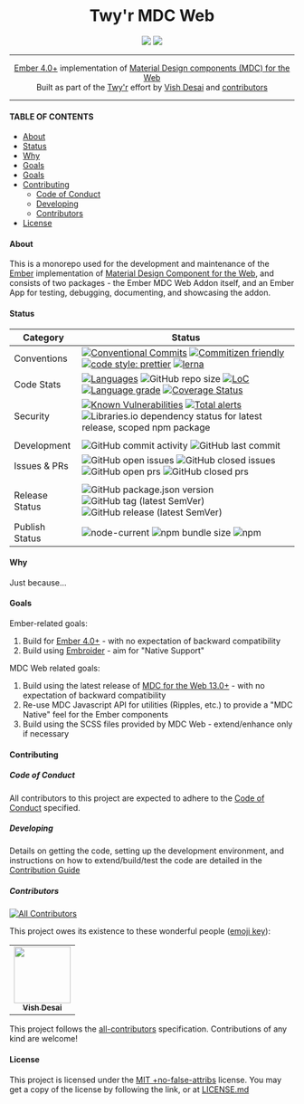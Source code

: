 <h1 align="center">
    Twy'r MDC Web
</h1>
<div align="center">
    <a href="https://spdx.org/licenses/MITNFA.html"><img src="https://img.shields.io/badge/License-MIT%20%2Bno--false--attribs-blue" /></a>
    <a href="https://github.com/twyr/twyr-mdc-web/blob/main/CODE_OF_CONDUCT.md"><img src="https://img.shields.io/badge/Contributor%20Covenant-v2.0%20adopted-ff69b4.svg" /></a>
</div>
<hr />

<div align="center">
    <a href="https://emberjs.com">Ember 4.0+</a> implementation of <a href="https://material.io/components?platform=web">Material Design components (MDC) for the Web</a>
</div>
<div align="center">
    Built as part of the <a href="https://github.com/twyr">Twy&apos;r</a> effort by <a href="https://github.com/shadyvd">Vish Desai</a> and <a href="https://github.com/twyr/twyr-mdc-web/graphs/contributors">contributors</a>
</div>
<hr />

#### TABLE OF CONTENTS

-   [About](#about)
-   [Status](#status)
-   [Why](#why)
-   [Goals](#goals)
-   [Goals](#goals)
-   [Contributing](#contributing)
    -   [Code of Conduct](#code-of-conduct)
    -   [Developing](#developing)
    -   [Contributors](#contributors)
-   [License](#license)

#### About

This is a monorepo used for the development and maintenance of the [Ember](https://emberjs.com) implementation of [Material Design Component for the Web](https://material.io/components?platform=web), and consists of
two packages - the Ember MDC Web Addon itself, and an Ember App for testing, debugging, documenting, and showcasing the addon.

#### Status

| Category       | Status                                                                                                                                                                                                                                                                                                                                                                                                                                                                                                                                                                                                         |
| -------------- | -------------------------------------------------------------------------------------------------------------------------------------------------------------------------------------------------------------------------------------------------------------------------------------------------------------------------------------------------------------------------------------------------------------------------------------------------------------------------------------------------------------------------------------------------------------------------------------------------------------- |
| Conventions    | [![Conventional Commits](https://img.shields.io/badge/Conventional%20Commits-1.0.0-brightgreen.svg)](https://conventionalcommits.org) [![Commitizen friendly](https://img.shields.io/badge/commitizen-friendly-brightgreen.svg)](http://commitizen.github.io/cz-cli/) [![code style: prettier](https://img.shields.io/badge/code_style-prettier-ff69b4.svg?style=flat-square)](https://github.com/prettier/prettier) [![lerna](https://img.shields.io/badge/maintained%20with-lerna-cc00ff.svg)](https://lerna.js.org/)                                                                                        |
| Code Stats     | [![Languages](https://badgen.net/lgtm/langs/g/twyr/twyr-mdc-web)](https://lgtm.com/projects/g/twyr/twyr-mdc-web) ![GitHub repo size](https://img.shields.io/github/repo-size/twyr/twyr-mdc-web) [![LoC](https://badgen.net/lgtm/lines/g/twyr/twyr-mdc-web)](https://lgtm.com/projects/g/twyr/twyr-mdc-web) [![Language grade](https://badgen.net/lgtm/grade/g/twyr/twyr-mdc-web)](https://lgtm.com/projects/g/twyr/twyr-mdc-web/context:javascript) [![Coverage Status](https://coveralls.io/repos/github/twyr/twyr-mdc-web/badge.svg?branch=main)](https://coveralls.io/github/twyr/twyr-mdc-web?branch=main) |
| Security       | [![Known Vulnerabilities](https://snyk.io/test/github/twyr/twyr-mdc-web/badge.svg?targetFile=package.json)](https://snyk.io/test/github/twyr/twyr-mdc-web?targetFile=package.json) [![Total alerts](https://img.shields.io/lgtm/alerts/g/twyr/twyr-mdc-web.svg?logo=lgtm&logoWidth=18)](https://lgtm.com/projects/g/twyr/twyr-mdc-web/alerts/) ![Libraries.io dependency status for latest release, scoped npm package](https://img.shields.io/librariesio/release/npm/@twyr/twyr-mdc-web)                                                                                                                     |
|                |                                                                                                                                                                                                                                                                                                                                                                                                                                                                                                                                                                                                                |
| Development    | ![GitHub commit activity](https://img.shields.io/github/commit-activity/m/twyr/twyr-mdc-web) ![GitHub last commit](https://img.shields.io/github/last-commit/twyr/twyr-mdc-web)                                                                                                                                                                                                                                                                                                                                                                                                                                |
| Issues & PRs   | ![GitHub open issues](https://img.shields.io/github/issues-raw/twyr/twyr-mdc-web) ![GitHub closed issues](https://img.shields.io/github/issues-closed-raw/twyr/twyr-mdc-web) ![GitHub open prs](https://img.shields.io/github/issues-pr-raw/twyr/twyr-mdc-web) ![GitHub closed prs](https://img.shields.io/github/issues-pr-closed-raw/twyr/twyr-mdc-web)                                                                                                                                                                                                                                                      |
|                |                                                                                                                                                                                                                                                                                                                                                                                                                                                                                                                                                                                                                |
| Release Status | ![GitHub package.json version](https://img.shields.io/github/package-json/v/twyr/twyr-mdc-web/main) ![GitHub tag (latest SemVer)](https://img.shields.io/github/v/tag/twyr/twyr-mdc-web?sort=semver) ![GitHub release (latest SemVer)](https://img.shields.io/github/v/release/twyr/twyr-mdc-web?sort=semver)                                                                                                                                                                                                                                                                                                  |
| Publish Status | ![node-current](https://img.shields.io/node/v/@twyr/twyr-mdc-web) ![npm bundle size](https://img.shields.io/bundlephobia/min/@twyr/twyr-mdc-web) ![npm](https://img.shields.io/npm/dy/@twyr/twyr-mdc-web)                                                                                                                                                                                                                                                                                                                                                                                                      |

#### Why

Just because...

#### Goals

Ember-related goals:

1. Build for [Ember 4.0+](https://emberjs.com) - with no expectation of backward compatibility
1. Build using [Embroider](https://github.com/embroider-build/embroider) - aim for "Native Support"

MDC Web related goals:

1. Build using the latest release of [MDC for the Web 13.0+](https://material.io/components?platform=web) - with no expectation of backward compatibility
2. Re-use MDC Javascript API for utilities (Ripples, etc.) to provide a "MDC Native" feel for the Ember components
3. Build using the SCSS files provided by MDC Web - extend/enhance only if necessary

#### Contributing

##### Code of Conduct

All contributors to this project are expected to adhere to the [Code of Conduct](CODE_OF_CONDUCT.md) specified.

##### Developing

Details on getting the code, setting up the development environment, and instructions on how to extend/build/test the code are detailed in the
[Contribution Guide](CONTRIBUTING.md)

##### Contributors

<!-- ALL-CONTRIBUTORS-BADGE:START - Do not remove or modify this section -->

[![All Contributors](https://img.shields.io/badge/all_contributors-1-orange.svg?style=flat-square)](#contributors)

<!-- ALL-CONTRIBUTORS-BADGE:END -->

This project owes its existence to these wonderful people ([emoji key](https://allcontributors.org/docs/en/emoji-key)):

<!-- ALL-CONTRIBUTORS-LIST:START - Do not remove or modify this section -->
<!-- prettier-ignore-start -->
<!-- markdownlint-disable -->
<table>
  <tr>
    <td align="center"><a href="http://twyr.github.io"><img src="https://avatars1.githubusercontent.com/u/5027975?v=4" width="100px;" alt=""/><br /><sub><b>Vish Desai</b></sub></a></td>
  </tr>
</table>

<!-- markdownlint-enable -->
<!-- prettier-ignore-end -->

<!-- ALL-CONTRIBUTORS-LIST:END -->

This project follows the [all-contributors](https://allcontributors.org) specification. Contributions of any kind are welcome!

#### License

This project is licensed under the [MIT +no-false-attribs](https://spdx.org/licenses/MITNFA.html) license.
You may get a copy of the license by following the link, or at [LICENSE.md](LICENSE.md)
